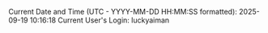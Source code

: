Current Date and Time (UTC - YYYY-MM-DD HH:MM:SS formatted): 2025-09-19 10:16:18
Current User's Login: luckyaiman
